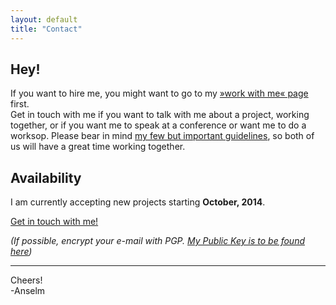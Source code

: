 ```yaml
---
layout: default
title: "Contact"
---
```


<article class="contact">

## Hey!

If you want to hire me, you might want to go to my [»work with me« page](/hire/) first. <br>
Get in touch with me if you want to talk with me about a project, working together, or if you want me to speak at a conference or want me to do a worksop. Please bear in mind [my few but important guidelines](/about/#matchmyinterest), so both of us will have a great time working together.

## Availability

I am currently accepting new projects starting **October, 2014**.

<a class="btn--big--positive" href="mailto:hello@anselm-hannemann.com?subject=Let's talk">Get in touch with me!</a>

_(If possible, encrypt your e-mail with PGP. [My Public Key is to be found here](https://anselm.taurus.uberspace.de/1BE74300.asc))_

----

Cheers!<br>
-Anselm

</article>
